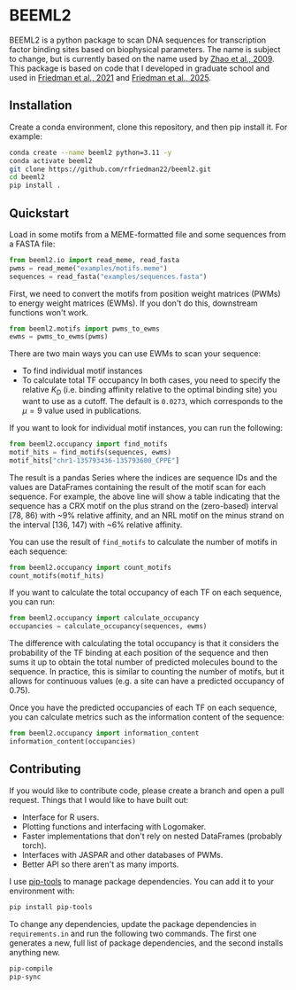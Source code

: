 # BEEML2
BEEML2 is a python package to scan DNA sequences for transcription factor binding sites based on biophysical parameters. The name is subject to change, but is currently based on the name used by [Zhao et al., 2009](https://doi.org/10.1371/journal.pcbi.1000590). This package is based on code that I developed in graduate school and used in [Friedman et al., 2021](https://doi.org/10.7554/eLife.67403) and [Friedman et al., 2025](https://doi.org/10.1016/j.cels.2024.12.004).

## Installation
Create a conda environment, clone this repository, and then pip install it. For example:
```sh
conda create --name beeml2 python=3.11 -y
conda activate beeml2
git clone https://github.com/rfriedman22/beeml2.git
cd beeml2
pip install .
```

## Quickstart
Load in some motifs from a MEME-formatted file and some sequences from a FASTA file:
```python
from beeml2.io import read_meme, read_fasta
pwms = read_meme("examples/motifs.meme")
sequences = read_fasta("examples/sequences.fasta")
```

First, we need to convert the motifs from position weight matrices (PWMs) to energy weight matrices (EWMs). If you don't do this, downstream functions won't work.
```python
from beeml2.motifs import pwms_to_ewms
ewms = pwms_to_ewms(pwms)
```

There are two main ways you can use EWMs to scan your sequence:
- To find individual motif instances
- To calculate total TF occupancy
In both cases, you need to specify the relative $K_D$ (i.e. binding affinity relative to the optimal binding site) you want to use as a cutoff. The default is `0.0273`, which corresponds to the $\mu = 9$ value used in publications.

If you want to look for individual motif instances, you can run the following:
```python
from beeml2.occupancy import find_motifs
motif_hits = find_motifs(sequences, ewms)
motif_hits["chr1-135793436-135793600_CPPE"]
```
The result is a pandas Series where the indices are sequence IDs and the values are DataFrames containing the result of the motif scan for each sequence. For example, the above line will show a table indicating that the sequence has a CRX motif on the plus strand on the (zero-based) interval \[78, 86\) with ~9\% relative affinity, and an NRL motif on the minus strand on the interval \[136, 147\) with ~6% relative affinity.

You can use the result of `find_motifs` to calculate the number of motifs in each sequence:
```python
from beeml2.occupancy import count_motifs
count_motifs(motif_hits)
```

If you want to calculate the total occupancy of each TF on each sequence, you can run:
```python
from beeml2.occupancy import calculate_occupancy
occupancies = calculate_occupancy(sequences, ewms)
```
The difference with calculating the total occupancy is that it considers the probability of the TF binding at each position of the sequence and then sums it up to obtain the total number of predicted molecules bound to the sequence. In practice, this is similar to counting the number of motifs, but it allows for continuous values (e.g. a site can have a predicted occupancy of 0.75).

Once you have the predicted occupancies of each TF on each sequence, you can calculate metrics such as the information content of the sequence:
```python
from beeml2.occupancy import information_content
information_content(occupancies)
```

## Contributing
If you would like to contribute code, please create a branch and open a pull request. Things that I would like to have built out:
- Interface for R users.
- Plotting functions and interfacing with Logomaker.
- Faster implementations that don't rely on nested DataFrames (probably torch).
- Interfaces with JASPAR and other databases of PWMs.
- Better API so there aren't as many imports.

I use [pip-tools](https://github.com/jazzband/pip-tools) to manage package dependencies. You can add it to your environment with:
```sh
pip install pip-tools
```
To change any dependencies, update the package dependencies in `requirements.in` and run the following two commands. The first one generates a new, full list of package dependencies, and the second installs anything new.
```sh
pip-compile
pip-sync
```